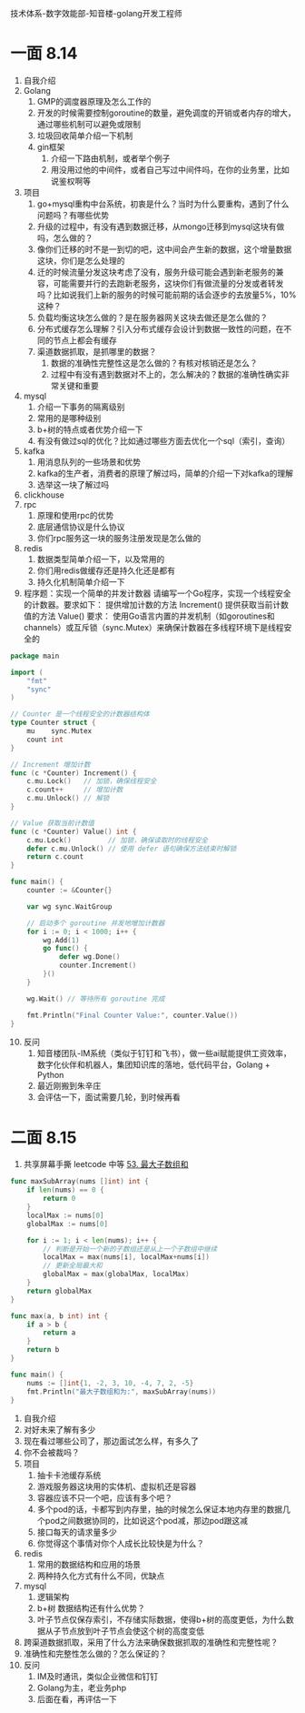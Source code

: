 技术体系-数字效能部-知音楼-golang开发工程师
# 一面 8.14

1. 自我介绍
2. Golang
   1. GMP的调度器原理及怎么工作的
   2. 开发的时候需要控制goroutine的数量，避免调度的开销或者内存的增大，通过哪些机制可以避免或限制
   3. 垃圾回收简单介绍一下机制
   4. gin框架
      1. 介绍一下路由机制，或者举个例子
      2. 用没用过他的中间件，或者自己写过中间件吗，在你的业务里，比如说鉴权啊等
3. 项目
   1. go+mysql重构中台系统，初衷是什么？当时为什么要重构，遇到了什么问题吗？有哪些优势
   2. 升级的过程中，有没有遇到数据迁移，从mongo迁移到mysql这块有做吗，怎么做的？
   3. 像你们迁移的时不是一到切的吧，这中间会产生新的数据，这个增量数据这块，你们是怎么处理的
   4. 迁的时候流量分发这块考虑了没有，服务升级可能会遇到新老服务的兼容，可能需要并行的去跑新老服务，这块你们有做流量的分发或者转发吗？比如说我们上新的服务的时候可能前期的话会逐步的去放量5%，10%这种？
   5. 负载均衡这块怎么做的？是在服务器网关这块去做还是怎么做的？
   6. 分布式缓存怎么理解？引入分布式缓存会设计到数据一致性的问题，在不同的节点上都会有缓存
   7. 渠道数据抓取，是抓哪里的数据？
      1. 数据的准确性完整性这是怎么做的？有核对核销还是怎么？
      2. 过程中有没有遇到数据对不上的，怎么解决的？数据的准确性确实非常关键和重要
4. mysql
   1. 介绍一下事务的隔离级别
   2. 常用的是哪种级别
   3. b+树的特点或者优势介绍一下
   4. 有没有做过sql的优化？比如通过哪些方面去优化一个sql（索引，查询）
5. kafka
   1. 用消息队列的一些场景和优势
   2. kafka的生产者，消费者的原理了解过吗，简单的介绍一下对kafka的理解
   3. 选举这一块了解过吗
6. clickhouse
7. rpc
   1. 原理和使用rpc的优势
   2. 底层通信协议是什么协议
   3. 你们rpc服务这一块的服务注册发现是怎么做的
8. redis
   1. 数据类型简单介绍一下，以及常用的
   2. 你们用redis做缓存还是持久化还是都有
   3. 持久化机制简单介绍一下
9. 程序题：实现一个简单的并发计数器 请编写一个Go程序，实现一个线程安全的计数器。要求如下： 提供增加计数的方法 Increment() 提供获取当前计数值的方法 Value() 要求： 使用Go语言内置的并发机制（如goroutines和channels）或互斥锁（sync.Mutex）来确保计数器在多线程环境下是线程安全的  
```go
package main

import (
    "fmt"
    "sync"
)

// Counter 是一个线程安全的计数器结构体
type Counter struct {
    mu    sync.Mutex
    count int
}

// Increment 增加计数
func (c *Counter) Increment() {
    c.mu.Lock()   // 加锁，确保线程安全
    c.count++     // 增加计数
    c.mu.Unlock() // 解锁
}

// Value 获取当前计数值
func (c *Counter) Value() int {
    c.mu.Lock()         // 加锁，确保读取时的线程安全
    defer c.mu.Unlock() // 使用 defer 语句确保方法结束时解锁
    return c.count
}

func main() {
    counter := &Counter{}

    var wg sync.WaitGroup

    // 启动多个 goroutine 并发地增加计数器
    for i := 0; i < 1000; i++ {
        wg.Add(1)
        go func() {
            defer wg.Done()
            counter.Increment()
        }()
    }

    wg.Wait() // 等待所有 goroutine 完成

    fmt.Println("Final Counter Value:", counter.Value())
}

```

10. 反问
    1. 知音楼团队-IM系统（类似于钉钉和飞书），做一些ai赋能提供工资效率，数字化伙伴和机器人，集团知识库的落地，低代码平台，Golang + Python
    2. 最近刚搬到朱辛庄
    3. 会评估一下，面试需要几轮，到时候再看



# 二面 8.15

1. 共享屏幕手撕 leetcode 中等 [53. 最大子数组和](https://leetcode.cn/problems/maximum-subarray/)

```go
func maxSubArray(nums []int) int {
    if len(nums) == 0 {
        return 0
    }
    localMax := nums[0]
    globalMax := nums[0]

    for i := 1; i < len(nums); i++ {
        // 判断是开始一个新的子数组还是从上一个子数组中继续
        localMax = max(nums[i], localMax+nums[i])
        // 更新全局最大和
        globalMax = max(globalMax, localMax)
    }
    return globalMax
}

func max(a, b int) int {
    if a > b {
        return a
    }
    return b
}

func main() {
    nums := []int{1, -2, 3, 10, -4, 7, 2, -5}
    fmt.Println("最大子数组和为:", maxSubArray(nums))
}
```

1. 自我介绍
2. 对好未来了解有多少
3. 现在看过哪些公司了，那边面试怎么样，有多久了
4. 你不会被裁吗？
5. 项目
   1. 抽卡卡池缓存系统
   2. 游戏服务器这块用的实体机、虚拟机还是容器
   3. 容器应该不只一个吧，应该有多个吧？
   4. 多个pod的话，卡都写到内存里，抽的时候怎么保证本地内存里的数据几个pod之间数据协同的，比如说这个pod减，那边pod跟这减
   5. 接口每天的请求量多少
   6. 你觉得这个事情对你个人成长比较快是为什么？
6. redis
   1. 常用的数据结构和应用的场景
   2. 两种持久化方式有什么不同，优缺点
7. mysql
   1. 逻辑架构
   2. b+树 数据结构还有什么优势？
   3. 叶子节点仅保存索引，不存储实际数据，使得b+树的高度更低，为什么数据从子节点放到叶子节点会使这个树的高度变低
8. 跨渠道数据抓取，采用了什么方法来确保数据抓取的准确性和完整性呢？
9. 准确性和完整性怎么做的？怎么保证的？
10. 反问
    1. IM及时通讯，类似企业微信和钉钉
    2. Golang为主，老业务php
    3. 后面在看，再评估一下
